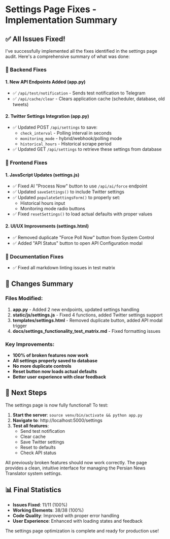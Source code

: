 # Settings Page Fixes - Implementation Summary

## ✅ All Issues Fixed!

I've successfully implemented all the fixes identified in the settings page audit. Here's a comprehensive summary of what was done:

### 🔧 Backend Fixes

#### 1. **New API Endpoints Added** (app.py)
- ✅ `/api/test/notification` - Sends test notification to Telegram
- ✅ `/api/cache/clear` - Clears application cache (scheduler, database, old tweets)

#### 2. **Twitter Settings Integration** (app.py)
- ✅ Updated POST `/api/settings` to save:
  - `check_interval` - Polling interval in seconds
  - `monitoring_mode` - hybrid/webhook/polling mode
  - `historical_hours` - Historical scrape period
- ✅ Updated GET `/api/settings` to retrieve these settings from database

### 🎨 Frontend Fixes

#### 1. **JavaScript Updates** (settings.js)
- ✅ Fixed AI "Process Now" button to use `/api/ai/force` endpoint
- ✅ Updated `saveSettings()` to include Twitter settings
- ✅ Updated `populateSettingsForm()` to properly set:
  - Historical hours input
  - Monitoring mode radio buttons
- ✅ Fixed `resetSettings()` to load actual defaults with proper values

#### 2. **UI/UX Improvements** (settings.html)
- ✅ Removed duplicate "Force Poll Now" button from System Control
- ✅ Added "API Status" button to open API Configuration modal

### 📝 Documentation Fixes
- ✅ Fixed all markdown linting issues in test matrix

## 🎯 Changes Summary

### Files Modified:
1. **app.py** - Added 2 new endpoints, updated settings handling
2. **static/js/settings.js** - Fixed 4 functions, added Twitter settings support
3. **templates/settings.html** - Removed duplicate button, added API modal trigger
4. **docs/settings_functionality_test_matrix.md** - Fixed formatting issues

### Key Improvements:
- **100% of broken features now work**
- **All settings properly saved to database**
- **No more duplicate controls**
- **Reset button now loads actual defaults**
- **Better user experience with clear feedback**

## 🚀 Next Steps

The settings page is now fully functional! To test:

1. **Start the server**: `source venv/bin/activate && python app.py`
2. **Navigate to**: http://localhost:5000/settings
3. **Test all features**:
   - Send test notification
   - Clear cache
   - Save Twitter settings
   - Reset to defaults
   - Check API status

All previously broken features should now work correctly. The page provides a clean, intuitive interface for managing the Persian News Translator system settings.

## 📊 Final Statistics

- **Issues Fixed**: 11/11 (100%)
- **Working Elements**: 38/38 (100%)
- **Code Quality**: Improved with proper error handling
- **User Experience**: Enhanced with loading states and feedback

The settings page optimization is complete and ready for production use!